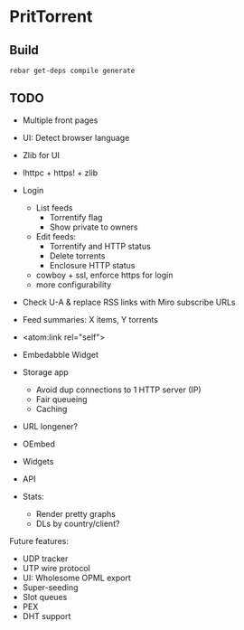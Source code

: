PritTorrent
===========

Build
-----

```
rebar get-deps compile generate
```


TODO
----

* Multiple front pages
* UI: Detect browser language
* Zlib for UI
* lhttpc + https! + zlib

* Login

  - List feeds
    * Torrentify flag
    * Show private to owners
  - Edit feeds:
    * Torrentify and HTTP status
    * Delete torrents
    * Enclosure HTTP status
  - cowboy + ssl, enforce https for login
  - more configurability


* Check U-A & replace RSS links with Miro subscribe URLs

* Feed summaries: X items, Y torrents
* <atom:link rel="self">

* Embedabble Widget

* Storage app
  - Avoid dup connections to 1 HTTP server (IP)
  - Fair queueing
  - Caching
* URL longener?
* OEmbed
* Widgets
* API

* Stats:
  - Render pretty graphs
  - DLs by country/client?

Future features:

* UDP tracker
* UTP wire protocol
* UI: Wholesome OPML export
* Super-seeding
* Slot queues
* PEX
* DHT support
